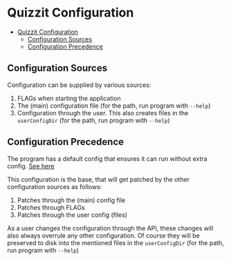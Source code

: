 # Quizzit Configuration

- [Quizzit Configuration](#quizzit-configuration)
  - [Configuration Sources](#configuration-sources)
  - [Configuration Precedence](#configuration-precedence)

## Configuration Sources

Configuration can be supplied by various sources:

1. FLAGs when starting the application
2. The (main) configuration file (for the path, run program with `--help`)
3. Configuration through the user. This also creates files in the `userConfigDir` (for the path, run program with `--help`)

## Configuration Precedence

The program has a default config that ensures it can run without extra config.
[See here](./configuration.go)

This configuration is the base, that will get patched by the other configuration sources as follows:

1. Patches through the (main) config file
2. Patches through FLAGs
3. Patches through the user config (files)

As a user changes the configuration through the API, these changes will also always overrule any other configuration.
Of course they will be preserved to disk into the mentioned files in the `userConfigDir` (for the path, run program with `--help`)

